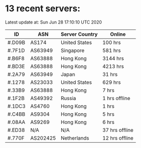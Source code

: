 # 13 recent servers:

Latest update at: Sun Jun 28 17:10:10 UTC 2020

| ID | ASN | Server Country | Online |
| -- | --- | -------------- | ------ |
| #.D09B | AS174 | United States | 100 hrs |
| #.7F1D | AS63949 | Singapore | 581 hrs |
| #.B6F8 | AS63888 | Hong Kong | 3144 hrs |
| #.BD3E | AS63888 | Hong Kong | 4213 hrs |
| #.2A79 | AS63949 | Japan | 31 hrs |
| #.1278 | AS23033 | United States | 629 hrs |
| #.33B9 | AS63888 | Hong Kong | 7 hrs |
| #.1F2B | AS49392 | Russia | 1 hrs offline |
| #.1DC3 | AS4760 | Hong Kong | 1 hrs |
| #.C4BB | AS9304 | Hong Kong | 5 hrs |
| #.08AA | AS9269 | Hong Kong | 6 hrs |
| #.ED38 | N/A | N/A | 37 hrs offline |
| #.770F | AS202425 | Netherlands | 12 hrs offline |


